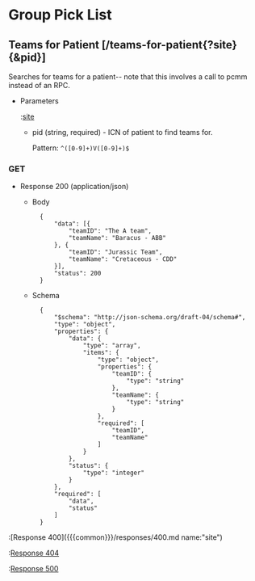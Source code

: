 # Group Pick List

## Teams for Patient [/teams-for-patient{?site}{&pid}]

Searches for teams for a patient-- note that this involves a call to pcmm instead of an RPC.

+ Parameters

    :[site]({{{common}}}/parameters/site.md)

    + pid (string, required) - ICN of patient to find teams for.

        Pattern: `^([0-9]+)V([0-9]+)$`

### GET

+ Response 200 (application/json)

    + Body

            {
                "data": [{
                    "teamID": "The A team",
                    "teamName": "Baracus - ABB"
                }, {
                    "teamID": "Jurassic Team",
                    "teamName": "Cretaceous - CDD"
                }],
                "status": 200
            }

    + Schema

            {
                "$schema": "http://json-schema.org/draft-04/schema#",
                "type": "object",
                "properties": {
                    "data": {
                        "type": "array",
                        "items": {
                            "type": "object",
                            "properties": {
                                "teamID": {
                                    "type": "string"
                                },
                                "teamName": {
                                    "type": "string"
                                }
                            },
                            "required": [
                                "teamID",
                                "teamName"
                            ]
                        }
                    },
                    "status": {
                        "type": "integer"
                    }
                },
                "required": [
                    "data",
                    "status"
                ]
            }

:[Response 400]({{{common}}}/responses/400.md name:"site")

:[Response 404]({{{common}}}/responses/404.md)

:[Response 500]({{{common}}}/responses/500.md)
